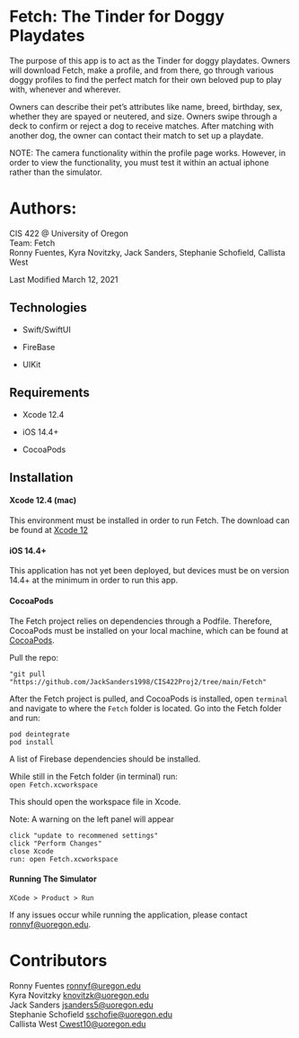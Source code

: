 # Fetch: The Tinder for Doggy Playdates


The purpose of this app is to act as the Tinder for doggy playdates. Owners will download Fetch, make a profile, and from there, go through various doggy profiles to find the perfect match for their own beloved pup to play with, whenever and wherever.


Owners can describe their pet’s attributes like name, breed, birthday, sex, whether they are spayed or neutered, and size. Owners swipe through a deck to confirm or reject a dog to receive matches. After matching with another dog, the owner can contact their match to set up a playdate.


NOTE: The camera functionality within the profile page works. However, in order to view the functionality, you must test it within an actual iphone rather than the simulator. 



# Authors:

CIS 422 @ University of Oregon  
Team: Fetch   
Ronny Fuentes, Kyra Novitzky, Jack Sanders, Stephanie Schofield, Callista West  

Last Modified March 12, 2021



## Technologies


* Swift/SwiftUI

* FireBase

* UIKit 



## Requirements


* Xcode 12.4

* iOS 14.4+

* CocoaPods

## Installation


#### Xcode 12.4 (mac)


This environment must be installed in order to run Fetch. The download can be found at [Xcode 12](https://developer.apple.com/xcode/)


#### iOS 14.4+


This application has not yet been deployed, but devices must be on version 14.4+ at the minimum in order to run this app.


#### CocoaPods


The Fetch project relies on dependencies through a Podfile. Therefore, CocoaPods must be installed on your local machine, which can be found at [CocoaPods](https://cocoapods.org). 


Pull the repo:
```
"git pull "https://github.com/JackSanders1998/CIS422Proj2/tree/main/Fetch"
```

After the Fetch project is pulled, and CocoaPods is installed, open `terminal` and navigate to where the `Fetch` folder is located. Go into the Fetch folder and run:  
```
pod deintegrate
pod install  
```  

A list of Firebase dependencies should be installed.


While still in the Fetch folder (in terminal) run:  
`open Fetch.xcworkspace`  

This should open the workspace file in Xcode.  

Note: A warning on the left panel will appear 
```
click "update to recommened settings"
click "Perform Changes"
close Xcode
run: open Fetch.xcworkspace
```

#### Running The Simulator  
`XCode > Product > Run`


If any issues occur while running the application, please contact <ronnyf@uoregon.edu>. 


 
# Contributors

Ronny Fuentes <ronnyf@uregon.edu>  
Kyra Novitzky <knovitzk@uoregon.edu>  
Jack Sanders <jsanders5@uoregon.edu>  
Stephanie Schofield <sschofie@uoregon.edu>  
Callista West <Cwest10@uoregon.edu>  
